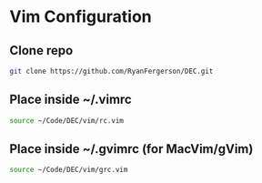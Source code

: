 # Vim Configuration

## Clone repo
``` sh
git clone https://github.com/RyanFergerson/DEC.git
```
## Place inside ~/.vimrc
``` sh
source ~/Code/DEC/vim/rc.vim
```
## Place inside ~/.gvimrc (for MacVim/gVim)
``` sh
source ~/Code/DEC/vim/grc.vim
```
